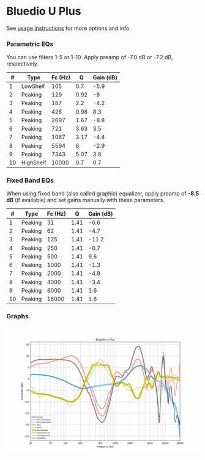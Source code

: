 # Bluedio U Plus
See [usage instructions](https://github.com/jaakkopasanen/AutoEq#usage) for more options and info.

### Parametric EQs
You can use filters 1-5 or 1-10. Apply preamp of -7.0 dB or -7.2 dB, respectively.

|   # | Type      |   Fc (Hz) |    Q |   Gain (dB) |
|-----|-----------|-----------|------|-------------|
|   1 | LowShelf  |       105 | 0.7  |        -5.9 |
|   2 | Peaking   |       129 | 0.92 |        -8   |
|   3 | Peaking   |       187 | 2.2  |        -4.2 |
|   4 | Peaking   |       428 | 0.98 |         8.3 |
|   5 | Peaking   |      2697 | 1.67 |        -8.8 |
|   6 | Peaking   |       721 | 3.63 |         3.5 |
|   7 | Peaking   |      1067 | 3.17 |        -4.4 |
|   8 | Peaking   |      5594 | 6    |        -2.9 |
|   9 | Peaking   |      7343 | 5.07 |         3.8 |
|  10 | HighShelf |     10000 | 0.7  |         0.7 |

### Fixed Band EQs
When using fixed band (also called graphic) equalizer, apply preamp of **-8.5 dB** (if available) and set gains manually with these parameters.

|   # | Type    |   Fc (Hz) |    Q |   Gain (dB) |
|-----|---------|-----------|------|-------------|
|   1 | Peaking |        31 | 1.41 |        -6.6 |
|   2 | Peaking |        62 | 1.41 |        -4.7 |
|   3 | Peaking |       125 | 1.41 |       -11.2 |
|   4 | Peaking |       250 | 1.41 |        -0.7 |
|   5 | Peaking |       500 | 1.41 |         9.6 |
|   6 | Peaking |      1000 | 1.41 |        -1.3 |
|   7 | Peaking |      2000 | 1.41 |        -4.9 |
|   8 | Peaking |      4000 | 1.41 |        -3.4 |
|   9 | Peaking |      8000 | 1.41 |         1.6 |
|  10 | Peaking |     16000 | 1.41 |         1.6 |

### Graphs
![](./Bluedio%20U%20Plus.png)
